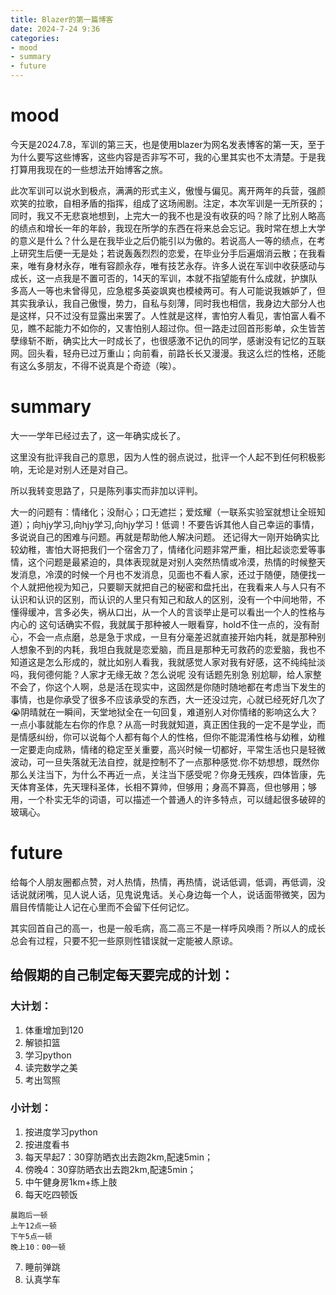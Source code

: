 ```yaml
---
title: Blazer的第一篇博客
date: 2024-7-24 9:36
categories:
- mood
- summary
- future
---
```

# mood

今天是2024.7.8，军训的第三天，也是使用blazer为网名发表博客的第一天，至于为什么要写这些博客，这些内容是否非写不可，我的心里其实也不太清楚。于是我打算用我现在的一些想法开始博客之旅。

此次军训可以说水到极点，满满的形式主义，傲慢与偏见。离开两年的兵营，强颜欢笑的拉歌，自相矛盾的指挥，组成了这场闹剧。注定，本次军训是一无所获的；同时，我又不无悲哀地想到，上完大一的我不也是没有收获的吗？除了比别人略高的绩点和增长一年的年龄，我现在所学的东西在将来总会忘记。我时常在想上大学的意义是什么？什么是在我毕业之后仍能引以为傲的。若说高人一等的绩点，在考上研究生后便一无是处；若说轰轰烈烈的恋爱，在毕业分手后遍烟消云散；在我看来，唯有身材永存，唯有容颜永存，唯有技艺永存。许多人说在军训中收获感动与成长，这一点我是不置可否的，14天的军训，本就不指望能有什么成就，护旗队多高人一等也未曾得见，应急棍多英姿飒爽也模棱两可。有人可能说我嫉妒了，但其实我承认，我自己傲慢，势力，自私与刻薄，同时我也相信，我身边大部分人也是这样，只不过没有显露出来罢了。人性就是这样，害怕穷人看见，害怕富人看不见，瞧不起能力不如你的，又害怕别人超过你。但一路走过回首形影单，众生皆苦孽缘斩不断，确实比大一时成长了，也很感激不记仇的同学，感谢没有记忆的互联网。回头看，轻舟已过万重山；向前看，前路长长又漫漫。我这么烂的性格，还能有这么多朋友，不得不说真是个奇迹（唉）。

# summary

大一一学年已经过去了，这一年确实成长了。

这里没有批评我自己的意思，因为人性的弱点说过，批评一个人起不到任何积极影响，无论是对别人还是对自己。

所以我转变思路了，只是陈列事实而非加以评判。

大一的问题有：情绪化；没耐心；口无遮拦；爱炫耀（一联系实验室就想让全班知道）；向hjy学习,向hjy学习,向hjy学习！低调！不要告诉其他人自己幸运的事情，多说说自己的困难与问题。再就是帮助他人解决问题。
还记得大一刚开始确实比较幼稚，害怕大哥把我们一个宿舍刀了，情绪化问题非常严重，相比起谈恋爱等事情，这个问题是最紧迫的，具体表现就是对别人突然热情或冷漠，热情的时候整天发消息，冷漠的时候一个月也不发消息，见面也不看人家，还过于随便，随便找一个人就把他视为知己，只要聊天就把自己的秘密和盘托出，在我看来人与人只有不认识和认识的区别，而认识的人里只有知己和敌人的区别，没有一个中间地带，不懂得缓冲，言多必失，祸从口出，从一个人的言谈举止是可以看出一个人的性格与内心的 这句话确实不假，我就属于那种被人一眼看穿，hold不住一点的，没有耐心，不会一点点磨，总是急于求成，一旦有分毫差迟就直接开始内耗，就是那种别人想象不到的内耗，我坦白我就是恋爱脑，而且是那种无可救药的恋爱脑，我也不知道这是怎么形成的，就比如别人看我，我就感觉人家对我有好感，这不纯纯扯淡吗，我何德何能？人家才无缘无故？怎么说呢 没有话题先别急 别尬聊，给人家整不会了，你这个人啊，总是活在现实中，这固然是你随时随地都在考虑当下发生的事情，也是你承受了很多不应该承受的东西，大一还没过完，心就已经死好几次了😭阴晴就在一瞬间，天堂地狱全在一句回复，难道别人对你情绪的影响这么大？一点小事就能左右你的作息？从高一时我就知道，真正困住我的一定不是学业，而是情感纠纷，你可以说每个人都有每个人的性格，但你不能混淆性格与幼稚，幼稚一定要走向成熟，情绪的稳定至关重要，高兴时候一切都好，平常生活也只是轻微波动，可一旦失落就无法自控，就是控制不了一点那种感觉.你不妨想想，既然你那么关注当下，为什么不再近一点，关注当下感受呢？你身无残疾，四体皆康，先天体育圣体，先天理科圣体，长相不算帅，但够用；身高不算高，但也够用；够用，一个朴实无华的词语，可以描述一个普通人的许多特点，可以缝起很多破碎的玻璃心。

# future

给每个人朋友圈都点赞，对人热情，热情，再热情，说话低调，低调，再低调，没话说就闭嘴，见人说人话，见鬼说鬼话。关心身边每一个人，说话面带微笑，因为眉目传情能让人记在心里而不会留下任何记忆。

其实回首自己的高一，也是一般毛病，高二高三不是一样呼风唤雨？所以人的成长总会有过程，只要不犯一些原则性错误就一定能被人原谅。

## 给假期的自己制定每天要完成的计划：
### 大计划：
1. 体重增加到120
2. 解锁扣篮
3. 学习python
4. 读完数学之美
5. 考出驾照
### 小计划：
1. 按进度学习python
2. 按进度看书
3. 每天早起7：30穿防晒衣出去跑2km,配速5min；
4. 傍晚4：30穿防晒衣出去跑2km,配速5min；
5. 中午健身房1km+练上肢
6. 每天吃四顿饭
```
晨跑后一顿
上午12点一顿
下午5点一顿
晚上10：00一顿
```
7. 睡前弹跳
8. 认真学车


